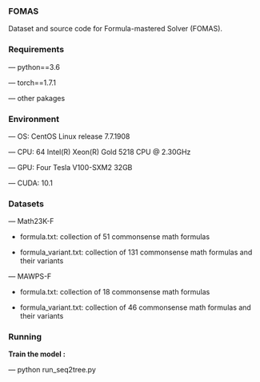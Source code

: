 
### FOMAS

Dataset and source code for Formula-mastered Solver (FOMAS).


### Requirements

— python==3.6

— torch==1.7.1

— other pakages


### Environment

— OS: CentOS Linux release 7.7.1908

— CPU: 64 Intel(R) Xeon(R) Gold 5218 CPU @ 2.30GHz

— GPU: Four Tesla V100-SXM2 32GB

— CUDA: 10.1


### Datasets

— Math23K-F

  * formula.txt: collection of 51 commonsense math formulas
  
  * formula_variant.txt: collection of 131 commonsense math formulas and their variants
  
— MAWPS-F

  * formula.txt: collection of 18 commonsense math formulas
  
  * formula_variant.txt: collection of 46 commonsense math formulas and their variants


### Running

**Train the model :** 

 —  python run_seq2tree.py










